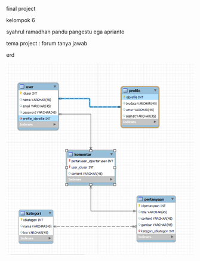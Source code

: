final project

kelompok 6

syahrul ramadhan
pandu pangestu
ega aprianto

tema project : forum tanya jawab

erd 

![Alt text](image.png)